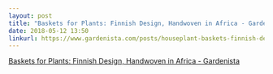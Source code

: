```yaml
---
layout: post
title: "Baskets for Plants: Finnish Design, Handwoven in Africa - Gardenista"
date: 2018-05-12 13:50
linkurl: https://www.gardenista.com/posts/houseplant-baskets-finnish-design-handwoven-in-africa/
---
```


[Baskets for Plants: Finnish Design, Handwoven in Africa - Gardenista](https://www.gardenista.com/posts/houseplant-baskets-finnish-design-handwoven-in-africa/)

> 